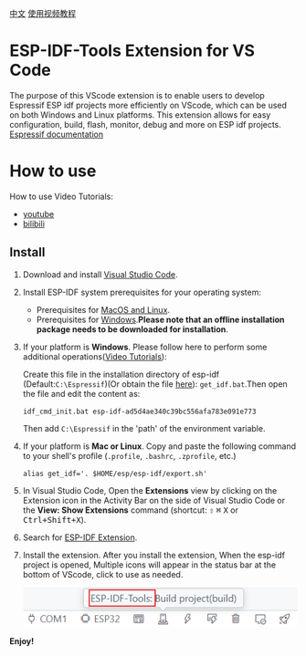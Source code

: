 [中文](https://github.com/unkxTeam/vscode-esp-idf-tools-extension/blob/master/README_zh.md)
[使用视频教程](https://www.bilibili.com/video/BV1YUL1z3Ee2)

# ESP-IDF-Tools Extension for VS Code

The purpose of this VScode extension is to enable users to develop Espressif ESP idf projects more efficiently on VScode, which can be used on both Windows and Linux platforms. This extension allows for easy configuration, build, flash, monitor, debug and more on ESP idf projects. [Espressif documentation](https://docs.espressif.com/projects/esp-idf/en/latest/esp32/index.html)

# How to use

How to use Video Tutorials: 
- [youtube](https://youtube.com/playlist?list=PLLlul6hf_nLnqmhkqW7F4g8KuBVbn2fv7&si=ErHBLomNsJbYmH17)
- [bilibili](https://www.bilibili.com/video/BV1YUL1z3Ee2)

## Install

1. Download and install [Visual Studio Code](https://code.visualstudio.com).

2. Install ESP-IDF system prerequisites for your operating system:

    - Prerequisites for [MacOS and Linux](https://docs.espressif.com/projects/esp-idf/en/latest/esp32/get-started/linux-macos-setup.html).
    - Prerequisites for [Windows](https://dl.espressif.com/dl/esp-idf/).**Please note that an offline installation package needs to be downloaded for installation**.

3. If your platform is **Windows**. Please follow here to perform some additional operations([Video Tutorials](https://www.youtube.com/@%E6%9C%AA%E7%9F%A5%E5%8F%98%E9%87%8Funkx)):

    Create this file in the installation directory of esp-idf (Default:`C:\Espressif`)(Or obtain the file [here](https://github.com/unkxTeam/vscode-esp-idf-tools-extension/assets)): `get_idf.bat`.Then open the file and edit the content as:
    ```shell
    idf_cmd_init.bat esp-idf-ad5d4ae340c39bc556afa783e091e773
    ```
    Then add `C:\Espressif` in the 'path' of the environment variable.

4. If your platform is **Mac or Linux**. Copy and paste the following command to your shell's profile (`.profile`, `.bashrc`, `.zprofile`, etc.)

    ```shell
    alias get_idf='. $HOME/esp/esp-idf/export.sh'
    ```

5. In Visual Studio Code, Open the **Extensions** view by clicking on the Extension icon in the Activity Bar on the side of Visual Studio Code or the **View: Show Extensions** command (shortcut: <kbd>⇧</kbd> <kbd>⌘</kbd> <kbd>X</kbd> or <kbd>Ctrl+Shift+X</kbd>).

6. Search for [ESP-IDF Extension](https://marketplace.visualstudio.com/items?itemName=unkx.esp-idf-tools-extension).

7. Install the extension. After you install the extension, When the esp-idf project is opened, Multiple icons will appear in the status bar at the bottom of VScode, click to use as needed.

    ![](./assets/001_imgReadme.png)

**Enjoy!**
